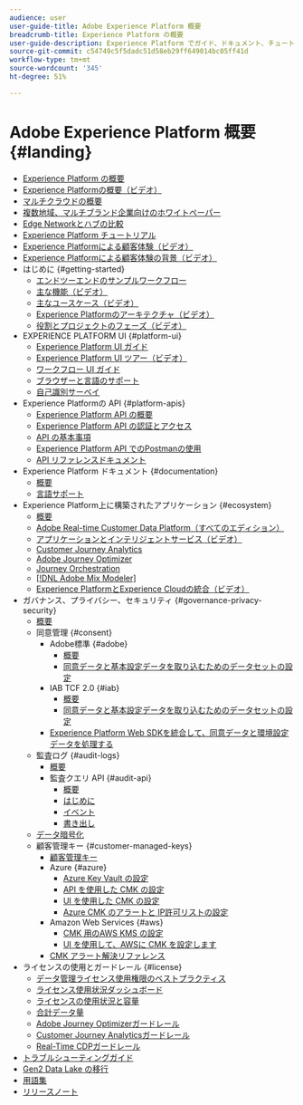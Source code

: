 ```yaml
---
audience: user
user-guide-title: Adobe Experience Platform 概要
breadcrumb-title: Experience Platform の概要
user-guide-description: Experience Platform でガイド、ドキュメント、チュートリアルを使用して、パーソナライズされたエクスペリエンスをリアルタイムで顧客に提供する方法について説明します。
source-git-commit: c54749c5f5dadc51d58eb29ff649014bc05ff41d
workflow-type: tm+mt
source-wordcount: '345'
ht-degree: 51%

---
```



# Adobe Experience Platform 概要 {#landing}

* [Experience Platform の概要](home.md)
* [Experience Platformの概要（ビデオ）](video/platform-overview.md)
* [マルチクラウドの概要](multi-cloud.md)
* [複数地域、マルチブランド企業向けのホワイトペーパー](./multi-region-multi-brand-whitepaper.md)
* [Edge Networkとハブの比較](./edge-and-hub-comparison.md)
* [Experience Platform チュートリアル](https://experienceleague.adobe.com/docs/platform-learn/tutorials/overview.html?lang=ja)
* [Experience Platformによる顧客体験（ビデオ）](video/customer-experience.md)
* [Experience Platformによる顧客体験の背景（ビデオ）](video/customer-experience-bts.md)
* はじめに {#getting-started}
   * [エンドツーエンドのサンプルワークフロー](end-to-end-tutorial.md)
   * [主な機能（ビデオ）](video/key-capabilities.md)
   * [主なユースケース（ビデオ）](video/platform-use-cases.md)
   * [Experience Platformのアーキテクチャ（ビデオ）](video/platform-architecture.md)
   * [役割とプロジェクトのフェーズ（ビデオ）](video/roles-project-phases.md)
* EXPERIENCE PLATFORM UI {#platform-ui}
   * [Experience Platform UI ガイド](ui-guide.md)
   * [Experience Platform UI ツアー（ビデオ）](video/platform-ui.md)
   * [ワークフロー UI ガイド](workflows.md)
   * [ブラウザーと言語のサポート](browser-language-support.md)
   * [自己識別サーベイ](self-identification.md)
* Experience Platformの API {#platform-apis}
   * [Experience Platform API の概要](api-guide.md)
   * [Experience Platform API の認証とアクセス](api-authentication.md)
   * [API の基本事項](api-fundamentals.md)
   * [Experience Platform API でのPostmanの使用](postman.md)
   * [API リファレンスドキュメント](https://www.adobe.com/go/platform-api-reference-en)
* Experience Platform ドキュメント {#documentation}
   * [概要](documentation/overview.md)
   * [言語サポート](documentation/language-support.md)
* Experience Platform上に構築されたアプリケーション {#ecosystem}
   * [概要](application-services.md)
   * [Adobe Real-time Customer Data Platform（すべてのエディション）](https://experienceleague.adobe.com/docs/real-time-customer-data-platform.html?lang=ja)
   * [アプリケーションとインテリジェントサービス（ビデオ）](video/application-intelligent-services.md)
   * [Customer Journey Analytics](https://experienceleague.adobe.com/docs/customer-journey-analytics.html?lang=ja)
   * [Adobe Journey Optimizer](https://experienceleague.adobe.com/docs/journey-optimizer.html?lang=ja)
   * [Journey Orchestration](https://experienceleague.adobe.com/docs/journey-orchestration.html?lang=ja)
   * [[!DNL Adobe Mix Modeler]](https://experienceleague.adobe.com/docs/mix-modeler.html)
   * [Experience PlatformとExperience Cloudの統合（ビデオ）](video/experience-cloud-integrations.md)
* ガバナンス、プライバシー、セキュリティ {#governance-privacy-security}
   * [概要](./governance-privacy-security/overview.md)
   * 同意管理 {#consent}
      * Adobe標準 {#adobe}
         * [概要](./governance-privacy-security/consent/adobe/overview.md)
         * [同意データと基本設定データを取り込むためのデータセットの設定](./governance-privacy-security/consent/adobe/dataset.md)
      * IAB TCF 2.0 {#iab}
         * [概要](./governance-privacy-security/consent/iab/overview.md)
         * [同意データと基本設定データを取り込むためのデータセットの設定](./governance-privacy-security/consent/iab/dataset.md)
      * [Experience Platform Web SDKを統合して、同意データと環境設定データを処理する ](./governance-privacy-security/consent/sdk.md)
   * 監査ログ {#audit-logs}
      * [概要](./governance-privacy-security/audit-logs/overview.md)
      * 監査クエリ API {#audit-api}
         * [概要](./governance-privacy-security/audit-logs/api/overview.md)
         * [はじめに](./governance-privacy-security/audit-logs/api/getting-started.md)
         * [イベント](./governance-privacy-security/audit-logs/api/events.md)
         * [書き出し](./governance-privacy-security/audit-logs/api/export.md)
   * [データ暗号化](./governance-privacy-security/encryption.md)
   * 顧客管理キー {#customer-managed-keys}
      * [顧客管理キー](./governance-privacy-security/customer-managed-keys/overview.md)
      * Azure {#azure}
         * [Azure Key Vault の設定](./governance-privacy-security/customer-managed-keys/azure/azure-key-vault-config.md)
         * [API を使用した CMK の設定](./governance-privacy-security/customer-managed-keys/azure/api-set-up.md)
         * [UI を使用した CMK の設定](./governance-privacy-security/customer-managed-keys/azure/ui-set-up.md)
         * [Azure CMK のアラートと IP許可リストの設定](./governance-privacy-security/customer-managed-keys/azure/alerts-and-ip-access.md)
      * Amazon Web Services {#aws}
         * [CMK 用のAWS KMS の設定](./governance-privacy-security/customer-managed-keys/aws/configure-kms.md)
         * [UI を使用して、AWSに CMK を設定します](./governance-privacy-security/customer-managed-keys/aws/ui-set-up.md)
      * [CMK アラート解決リファレンス](./governance-privacy-security/customer-managed-keys/alert-resolution-reference.md)
* ライセンスの使用とガードレール {#license}
   * [データ管理ライセンス使用権限のベストプラクティス](./license-usage-and-guardrails/data-management-best-practices.md)
   * [ライセンス使用状況ダッシュボード](./license-usage-and-guardrails/license-usage-dashboard.md)
   * [ ライセンスの使用状況と容量 ](./license-usage-and-guardrails/capacity.md)
   * [合計データ量](./license-usage-and-guardrails/total-data-volume.md)
   * [Adobe Journey Optimizerガードレール ](https://experienceleague.adobe.com/docs/journey-optimizer/using/get-started/guardrails.html)
   * [Customer Journey Analyticsガードレール ](https://experienceleague.adobe.com/docs/analytics-platform/using/cja-admin/guardrails.html)
   * [Real-Time CDPガードレール ](https://experienceleague.adobe.com/docs/experience-platform/rtcdp/guardrails/overview.html)
* [トラブルシューティングガイド](troubleshooting.md)
* [Gen2 Data Lake の移行](adls2-gen2-migration.md)
* [用語集](glossary.md)
* [リリースノート](https://experienceleague.adobe.com/ja/docs/experience-platform/release-notes/latest)
